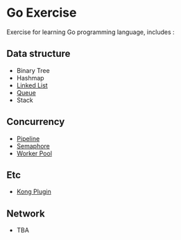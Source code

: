 # Go Exercise

Exercise for learning Go programming language, includes :

## Data structure
* Binary Tree
* Hashmap
* [Linked List](src/datastructure/linkedlist)
* [Queue](src/datastructure/queue)
* Stack


## Concurrency
* [Pipeline](src/concurrency/pipeline)
* [Semaphore](src/concurrency/semaphore)
* [Worker Pool](src/concurrency/workerpool)

## Etc
* [Kong Plugin](src/etc/demo-kong-plugin)

## Network
* TBA